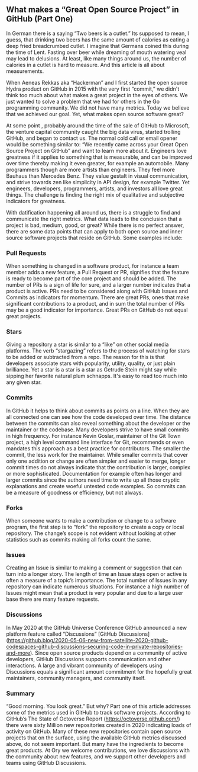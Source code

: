 ## What makes a “Great Open Source Project” in GitHub (Part One)
 
In German there is a saying “Two beers is a cutlet.” Its supposed to mean, I guess, that drinking two beers has the same amount of calories as eating a deep fried breadcrumbed cutlet. I imagine that Germans coined this during the time of Lent. Fasting over beer while dreaming of mouth watering veal may lead to delusions. At least, like many things around us, the number of calories in a cutlet is hard to measure. And this article is all about measurements.

When Aeneas Rekkas aka “Hackerman” and I first started the open source Hydra product on GitHub in 2015 with the very first “commit,” we didn't  think too much about what makes a great project in the eyes of others. We just wanted to solve a problem that we had for others in the Go programming community. We did not have many metrics. Today we believe that we achieved our goal.  Yet, what makes open source software great?

At some point , probably around the time of the sale of GitHub to Microsoft, the venture capital community caught the big data virus, started trolling GitHub, and began to contact us. The normal cold call or email opener would be something similar to: “We recently came across your Great Open Source Project on GitHub” and want to learn more about it. Engineers love greatness if it applies to something that is measurable, and can be improved over time thereby making it even greater, for example an automobile. Many programmers though are more artists than engineers. They feel more Bauhaus than Mercedes Benz. They value gestalt in visual communication, and strive towards zen like simplicity in API design, for example Twitter. Yet engineers, developers, programmers, artists, and investors all love great things. The challenge is finding the right mix of qualitative and subjective indicators for greatness.

With datification happening all around us, there is a struggle to find and communicate the right metrics. What data  leads to the conclusion that a project is bad, medium, good, or great? While there is no perfect answer, there are some data points that can apply to both open source and inner source software projects that reside on GitHub. Some examples include:

### Pull Requests
When something is changed in a software product, for instance a team member adds a new feature, a Pull Request or PR, signifies that the feature is ready to become part of the core project and should be added. The number of PRs is a sign of life for sure, and a larger number indicates that a product is active. PRs need to be considered along with GitHub Issues and Commits as indicators for momentum. There are great PRs, ones that make significant contributions to a product, and in sum the total number of PRs may be a good indicator for importance. Great PRs on GitHub do not equal great projects.

### Stars
Giving a repository a star is similar to a “like” on other social media platforms. The verb “stargazing” refers to the process of watching for stars to be added or subtracted from a repo. The reason for this is that developers associate stars with popularity, utility, quality, or just plain brilliance. Yet a star is a star is a star as Getrude Stein might say while sipping her favorite natural plum schnapps. It's easy to read too much into any given star.

### Commits
In GitHub it helps to think about commits as points on a line. When they are all connected one can see how the code developed over time. The distance between the commits can also reveal something about the developer or the maintainer or the codebase. Many developers strive to have small commits in high frequency. For instance Kevin Goslar, maintainer of the Git Town project,  a high level command line interface for Git, recommends or even mandates this approach as a best practice for contributors.  The smaller the commit, the less work for the maintainer. While smaller commits that cover only one addition or change are often simpler and easier to merge, longer commit times do not always indicate that the contribution is larger, complex or more sophisticated. Documentation for example often has longer and larger commits since the authors need time to write up all those cryptic explanations and create woeful untested code examples. So commits can be a measure of goodness or efficiency, but not always. 
 
### Forks
When someone wants to make a contribution or change to a software program, the first step is to “fork” the repository to create a copy or local repository. The change’s scope is not evident without looking at other statistics such as commits making all forks count the same.

### Issues
Creating an Issue is similar to making a comment or suggestion that can turn into a longer story. The length of time an Issue stays open or active is often a measure of a topic’s importance.  The total number of Issues in any repository can indicate numerous situations.  For instance a high number of Issues might mean that a product is very popular and due to a large user base there are many feature requests.

### Discussions
In May 2020 at the GitHub Universe Conference GitHub announced a new platform feature called “Discussions” [GitHub Discussions] (https://github.blog/2020-05-06-new-from-satellite-2020-github-codespaces-github-discussions-securing-code-in-private-repositories-and-more).  Since open source products depend on a community of active developers, GitHub Discussions supports communication and other interactions. A large and vibrant community of developers using Discussions equals a significant amount commitment for the hopefully great maintainers, community managers, and community itself.

### Summary
“Good morning. You look great.” But why? Part one of this article addresses some of the metrics used in GitHub to track software projects. According to GitHub’s The State of Octoverse Report (https://octoverse.github.com/) there were sixty Million new repositories created in 2020 indicating loads of activity on GitHub. Many of these new repositories contain open source projects that on the surface, using the available GitHub metrics discussed above, do not seem important. But many have the ingredients to become great products. At Ory we welcome contributions, we love discussions with the community about new features, and we support other developers and teams using GitHub Discussions.

